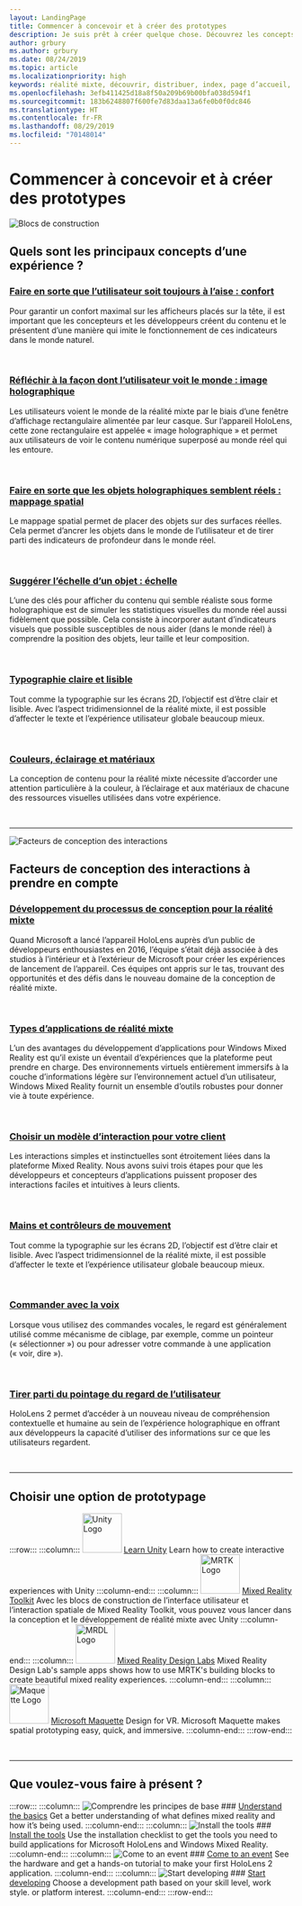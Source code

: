 ```yaml
---
layout: LandingPage
title: Commencer à concevoir et à créer des prototypes
description: Je suis prêt à créer quelque chose. Découvrez les concepts de base dont vous avez besoin pour commencer à concevoir et à créer des prototypes.
author: grbury
ms.author: grbury
ms.date: 08/24/2019
ms.topic: article
ms.localizationpriority: high
keywords: réalité mixte, découvrir, distribuer, index, page d’accueil, conception, développement, tutoriels, exemples d’applications, principes fondamentaux, études de cas, ressources, procédures HoloLens, projets open source
ms.openlocfilehash: 3efb411425d18a8f50a209b69b00bfa038d594f1
ms.sourcegitcommit: 183b6248807f600fe7d83daa13a6fe0b0f0dc846
ms.translationtype: HT
ms.contentlocale: fr-FR
ms.lasthandoff: 08/29/2019
ms.locfileid: "70148014"
---
```

# <a name="start-designing-and-prototyping"></a>Commencer à concevoir et à créer des prototypes


![Blocs de construction](images/text_in_unity_viewingangle.jpg)

## <a name="what-are-the-core-concepts-of-an-experience"></a>Quels sont les principaux concepts d’une expérience ?

### <a name="keep-the-user-comfortable---comfortcomfortmd"></a>[Faire en sorte que l’utilisateur soit toujours à l’aise : confort](comfort.md)
Pour garantir un confort maximal sur les afficheurs placés sur la tête, il est important que les concepteurs et les développeurs créent du contenu et le présentent d’une manière qui imite le fonctionnement de ces indicateurs dans le monde naturel.

<br>

### <a name="consider-how-the-user-sees-the-world---holographic-frameholographic-framemd"></a>[Réfléchir à la façon dont l’utilisateur voit le monde : image holographique](holographic-frame.md)
Les utilisateurs voient le monde de la réalité mixte par le biais d’une fenêtre d’affichage rectangulaire alimentée par leur casque. Sur l’appareil HoloLens, cette zone rectangulaire est appelée « image holographique » et permet aux utilisateurs de voir le contenu numérique superposé au monde réel qui les entoure.

<br>

### <a name="making-holographic-objects-feel-real---spatial-mappingspatial-mappingmd"></a>[Faire en sorte que les objets holographiques semblent réels : mappage spatial](spatial-mapping.md)
Le mappage spatial permet de placer des objets sur des surfaces réelles. Cela permet d’ancrer les objets dans le monde de l’utilisateur et de tirer parti des indicateurs de profondeur dans le monde réel.

<br>

### <a name="suggesting-the-scale-of-an-object---scalescalemd"></a>[Suggérer l’échelle d’un objet : échelle](scale.md)
L’une des clés pour afficher du contenu qui semble réaliste sous forme holographique est de simuler les statistiques visuelles du monde réel aussi fidèlement que possible. Cela consiste à incorporer autant d’indicateurs visuels que possible susceptibles de nous aider (dans le monde réel) à comprendre la position des objets, leur taille et leur composition.

<br>

### <a name="clear-and-readable-typographytypographymd"></a>[Typographie claire et lisible](typography.md)
Tout comme la typographie sur les écrans 2D, l’objectif est d’être clair et lisible. Avec l’aspect tridimensionnel de la réalité mixte, il est possible d’affecter le texte et l’expérience utilisateur globale beaucoup mieux.

<br>

### <a name="color-light-and-materialscolor-light-and-materialsmd"></a>[Couleurs, éclairage et matériaux](color,-light-and-materials.md)
La conception de contenu pour la réalité mixte nécessite d’accorder une attention particulière à la couleur, à l’éclairage et aux matériaux de chacune des ressources visuelles utilisées dans votre expérience.


<br>

---



![Facteurs de conception des interactions](images/MRTK_BoundingBox_Main.png)

## <a name="interaction-design-factors-to-consider"></a>Facteurs de conception des interactions à prendre en compte


### <a name="expanding-the-design-process-for-mixed-realitycase-study-expanding-the-design-process-for-mixed-realitymd"></a>[Développement du processus de conception pour la réalité mixte](case-study-expanding-the-design-process-for-mixed-reality.md)
Quand Microsoft a lancé l’appareil HoloLens auprès d’un public de développeurs enthousiastes en 2016, l’équipe s’était déjà associée à des studios à l’intérieur et à l’extérieur de Microsoft pour créer les expériences de lancement de l’appareil. Ces équipes ont appris sur le tas, trouvant des opportunités et des défis dans le nouveau domaine de la conception de réalité mixte.

<br>

### <a name="types-of-mixed-reality-appstypes-of-mixed-reality-appsmd"></a>[Types d’applications de réalité mixte](types-of-mixed-reality-apps.md)
L’un des avantages du développement d’applications pour Windows Mixed Reality est qu’il existe un éventail d’expériences que la plateforme peut prendre en charge. Des environnements virtuels entièrement immersifs à la couche d’informations légère sur l’environnement actuel d’un utilisateur, Windows Mixed Reality fournit un ensemble d’outils robustes pour donner vie à toute expérience.

<br>

### <a name="choose-an-interaction-model-for-your-customerinteraction-fundamentalsmd"></a>[Choisir un modèle d’interaction pour votre client](interaction-fundamentals.md)
Les interactions simples et instinctuelles sont étroitement liées dans la plateforme Mixed Reality. Nous avons suivi trois étapes pour que les développeurs et concepteurs d’applications puissent proposer des interactions faciles et intuitives à leurs clients.

<br>

### <a name="hands-and-motion-controllershands-and-toolsmd"></a>[Mains et contrôleurs de mouvement](hands-and-tools.md)
Tout comme la typographie sur les écrans 2D, l’objectif est d’être clair et lisible. Avec l’aspect tridimensionnel de la réalité mixte, il est possible d’affecter le texte et l’expérience utilisateur globale beaucoup mieux.

<br>

### <a name="voice-commandingvoice-designmd"></a>[Commander avec la voix](voice-design.md)
Lorsque vous utilisez des commandes vocales, le regard est généralement utilisé comme mécanisme de ciblage, par exemple, comme un pointeur (« sélectionner ») ou pour adresser votre commande à une application (« voir, dire »).

<br>

### <a name="leveraging-the-users-eye-gazeeye-trackingmd"></a>[Tirer parti du pointage du regard de l’utilisateur](eye-tracking.md)
HoloLens 2 permet d’accéder à un nouveau niveau de compréhension contextuelle et humaine au sein de l’expérience holographique en offrant aux développeurs la capacité d’utiliser des informations sur ce que les utilisateurs regardent.


<br>


---

## <a name="choose-a-prototyping-option"></a>Choisir une option de prototypage  





:::row:::
    :::column:::
        <img alt="Unity Logo" width="70" height="70" src="images/unity_logo.png">
         <a href="https://learn.unity.com/" target="">Learn Unity</a>
        Learn how to create interactive experiences with Unity
    :::column-end:::
        :::column:::
       <img alt="MRTK Logo" width="70" height="70" src="images/MRTK_Logo_Sq_Text.png">
        <a href="https://github.com/Microsoft/MixedRealityToolkit-Unity" target="">Mixed Reality Toolkit</a> Avec les blocs de construction de l’interface utilisateur et l’interaction spatiale de Mixed Reality Toolkit, vous pouvez vous lancer dans la conception et le développement de réalité mixte avec Unity
    :::column-end:::
    :::column:::
        <img alt="MRDL Logo" width="70" height="70" src="images/MRDL_Logo_Sq_Text.png">
         <a href="https://github.com/Microsoft/MRDL_Unity_PeriodicTable" target="">Mixed Reality Design Labs</a>
        Mixed Reality Design Lab's sample apps shows how to use MRTK's building blocks to create beautiful mixed reality experiences.
    :::column-end:::
    :::column:::
        <img alt="Maquette Logo" width="70" height="70" src="images/MicrosoftMaquette_logo_glow.png">
         <a href="https://www.maquette.ms/" target="">Microsoft Maquette</a>
        Design for VR. Microsoft Maquette makes spatial prototyping easy, quick, and immersive.
    :::column-end:::
:::row-end:::


<br>

---



## <a name="what-would-you-like-to-do-next"></a>Que voulez-vous faire à présent ?


:::row:::
    :::column:::
       ![Comprendre les principes de base](images/icon-lightbulb.jpg)
        ### [Understand the basics](index-hidden.md)
        Get a better understanding of what defines mixed reality and how it’s being used.
    :::column-end:::
    :::column:::
        ![Install the tools](images/icon-design.jpg)
         ### [Install the tools](install-the-tools.md)
        Use the installation checklist to get the tools you need to build applications for Microsoft HoloLens and Windows Mixed Reality.
    :::column-end:::
    :::column:::
        ![Come to an event](images/icon-calendar.jpg)
         ### [Come to an event](sf-academy-events.md)
        See the hardware and get a hands-on tutorial to make your first HoloLens 2 application.
    :::column-end:::
    :::column:::
        ![Start developing](images/icon-developer.jpg)
         ### [Start developing](development-hidden.md)
        Choose a development path based on your skill level, work style. or platform interest.
    :::column-end:::
:::row-end:::



